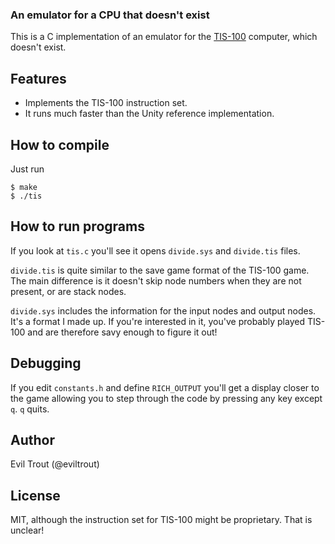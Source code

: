 ### An emulator for a CPU that doesn't exist

This is a C implementation of an emulator for the [TIS-100](http://www.zachtronics.com/tis-100/) computer,
which doesn't exist.

## Features

* Implements the TIS-100 instruction set.
* It runs much faster than the Unity reference implementation.

## How to compile

Just run

```
$ make
$ ./tis
```

## How to run programs

If you look at `tis.c` you'll see it opens `divide.sys` and `divide.tis` files.

`divide.tis` is quite similar to the save game format of the TIS-100 game. The main
difference is it doesn't skip node numbers when they are not present, or are stack
nodes.

`divide.sys` includes the information for the input nodes and output nodes.
It's a format I made up. If you're interested in it, you've probably played TIS-100
and are therefore savy enough to figure it out!

## Debugging

If you edit `constants.h` and define `RICH_OUTPUT` you'll get a display closer to the
game allowing you to step through the code by pressing any key except `q`. `q` quits.

## Author

Evil Trout (@eviltrout)

## License

MIT, although the instruction set for TIS-100 might be proprietary. That is unclear!
